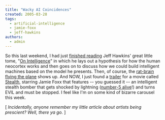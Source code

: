 ```yaml
---
title: "Wacky AI Coincidences"
created: 2005-03-28
tags: 
  - artificial-intelligence
  - jamie-foxx
  - jeff-hawkins
authors: 
  - admin
---
```


So this last weekend, I had just [finished reading](http://banapana.troped.com/archives/2005/03/on_intelligence_1.html) Jeff Hawkins' great little tome, "[On Intelligence](http://www.amazon.com/exec/obidos/redirect?tag=wwwrussellwar-20&path=tg/detail/-/0805074562/qid=1111965110/sr=8-1/ref=sr_8_xs_ap_i1_xgl14?v=glance&s=books&n=507846)" in which he lays out a hypothesis for how the human neocortex works and then goes on to discuss how we could build intelligent machines based on the model he presents. Then, of course, the [rat-brain flying the plane](http://banapana.troped.com/archives/2005/03/rat_brain_flies.html) shows up. And NOW, I just found a [trailer](http://www.apple.com/trailers/sony_pictures/stealth/) for a movie called [Stealth](http://www.sonypictures.com/movies/stealth/), starring Jamie Foxx that features -- you guessed it -- an intelligent stealth bomber that gets shocked by lightning ([number-5 alive](http://www.imdb.com/title/tt0091949/?fr=c2l0ZT1kZnxteD0yMHxsbT01MDB8dHQ9b258ZmI9dXxwbj0wfHE9c2hvcnQgY2lyY3VpdHxodG1sPTF8bm09b24_;fc=1;ft=20;fm=1)!) and turns EVIL and must be stopped. I feel like I'm on some kind of bizarre carousel this week.

\[ _Incidentally, anyone remember my little article about artists being prescient? Well, there ya go._ \]
